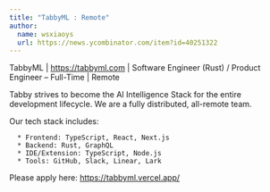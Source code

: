 ```yaml
---
title: "TabbyML : Remote"
author:
  name: wsxiaoys
  url: https://news.ycombinator.com/item?id=40251322
---
```

TabbyML | <a href="https:&#x2F;&#x2F;tabbyml.com" rel="nofollow">https:&#x2F;&#x2F;tabbyml.com</a> | Software Engineer (Rust) &#x2F; Product Engineer – Full-Time | Remote

Tabby strives to become the AI Intelligence Stack for the entire development lifecycle. We are a fully distributed, all-remote team.

Our tech stack includes:

<pre><code>  * Frontend: TypeScript, React, Next.js
  * Backend: Rust, GraphQL
  * IDE&#x2F;Extension: TypeScript, Node.js
  * Tools: GitHub, Slack, Linear, Lark
</code></pre>
Please apply here: <a href="https:&#x2F;&#x2F;tabbyml.vercel.app&#x2F;" rel="nofollow">https:&#x2F;&#x2F;tabbyml.vercel.app&#x2F;</a>
